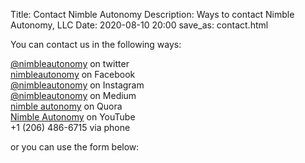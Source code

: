 Title: Contact Nimble Autonomy
Description: Ways to contact Nimble Autonomy, LLC
Date: 2020-08-10 20:00
save_as: contact.html

You can contact us in the following ways:

<!--
// Email obfuscator script 2.1 by Tim Williams, University of Arizona
// Random encryption key feature coded by Andrew Moulden
// This code is freeware provided these four comment lines remain intact
// A wizard to generate this code is at http://www.jottings.com/obfuscator/
//-->

<script type="text/javascript" language="javascript">

{ coded = "BrLg@rBp0cRPD6grgp1.Mgp"
  key = "Eb1tYuVeiUFqLojNkn5MOpG30h64DwRB2Xzlg8aWryJdHSAvQTIfCsZx7Kc9mP"
  shift=coded.length
  link=""
  for (i=0; i<coded.length; i++) {
    if (key.indexOf(coded.charAt(i))==-1) {
      ltr = coded.charAt(i)
      link += (ltr)
    }
    else {     
      ltr = (key.indexOf(coded.charAt(i))-shift+key.length) % key.length
      link += (key.charAt(ltr))
    }
  }
document.write("<div class='contact-method'><span class='icon solid alt fa-envelope'></span><a href='mailto:"+link+"'>"+link+"</a> via e-mail</div>")
}
</script>

<div class="contact-method">
    <span class="icon brands alt fa-twitter"></span>
    <a href="https://twitter.com/nimbleautonomy">@nimbleautonomy</a> on twitter
</div>
<div class="contact-method">
    <span class="icon brands alt fa-facebook-f"></span>
    <a href="https://www.facebook.com/nimbleautonomy">nimbleautonomy</a> on Facebook
</div>
<div class="contact-method">
    <span class="icon brands alt fa-instagram"></span>
    <a href="https://www.instagram.com/nimbleautonomy/">@nimbleautonomy</a> on Instagram
</div>
<div class="contact-method">
    <span class="icon brands alt fa-medium"></span>
    <a href="https://medium.com/nimble-autonomy">@nimbleautonomy</a> on Medium
</div>
<div class="contact-method">
    <span class="icon brands alt fa-quora"></span>
    <a href="https://www.quora.com/q/aquguatbpqvelhxq">nimble autonomy</a> on Quora
</div>
<div class="contact-method">
    <span class="icon brands alt fa-youtube"></span>
    <a href="https://www.youtube.com/channel/UCQZM7jm8KP-ZqRcvHMTkjRw">Nimble Autonomy</a> on YouTube
</div>
<div class="contact-method">
    <span class="icon solid alt fa-phone"></span>
    <span>+1 ‪(206) 486-6715‬ via phone</span>
</div>

 or you can use the form below: